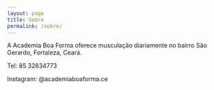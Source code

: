 ```yaml
---
layout: page
title: Sobre
permalink: /sobre/
---
```


A Academia Boa Forma oferece musculação diariamente no bairro São Gerardo, Fortaleza, Ceará.

Tel: 85 32834773

Instagram: @academiaboaforma.ce
